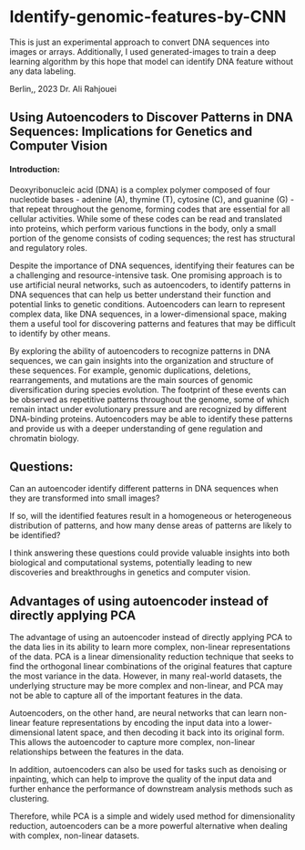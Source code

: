 # Identify-genomic-features-by-CNN
This is just an experimental approach to convert DNA sequences into images or arrays. Additionally, I used generated-images to train a deep learning algorithm by this hope that model can identify DNA feature without any data labeling.

Berlin,, 2023
Dr. Ali Rahjouei

## Using Autoencoders to Discover Patterns in DNA Sequences: Implications for Genetics and Computer Vision

#### Introduction:

Deoxyribonucleic acid (DNA) is a complex polymer composed of four nucleotide bases - adenine (A), thymine (T), cytosine (C), and guanine (G) - that repeat throughout the genome, forming codes that are essential for all cellular activities. While some of these codes can be read and translated into proteins, which perform various functions in the body, only a small portion of the genome consists of coding sequences; the rest has structural and regulatory roles.

Despite the importance of DNA sequences, identifying their features can be a challenging and resource-intensive task. One promising approach is to use artificial neural networks, such as autoencoders, to identify patterns in DNA sequences that can help us better understand their function and potential links to genetic conditions. Autoencoders can learn to represent complex data, like DNA sequences, in a lower-dimensional space, making them a useful tool for discovering patterns and features that may be difficult to identify by other means.

By exploring the ability of autoencoders to recognize patterns in DNA sequences, we can gain insights into the organization and structure of these sequences. For example, genomic duplications, deletions, rearrangements, and mutations are the main sources of genomic diversification during species evolution. The footprint of these events can be observed as repetitive patterns throughout the genome, some of which remain intact under evolutionary pressure and are recognized by different DNA-binding proteins. Autoencoders may be able to identify these patterns and provide us with a deeper understanding of gene regulation and chromatin biology.

## Questions:
Can an autoencoder identify different patterns in DNA sequences when they are transformed into small images? 

If so, will the identified features result in a homogeneous or heterogeneous distribution of patterns, and how many dense areas of patterns are likely to be identified? 

I think answering these questions could provide valuable insights into both biological and computational systems, potentially leading to new discoveries and breakthroughs in genetics and computer vision.

## Advantages of using autoencoder instead of directly applying PCA
The advantage of using an autoencoder instead of directly applying PCA to the data lies in its ability to learn more complex, non-linear representations of the data. PCA is a linear dimensionality reduction technique that seeks to find the orthogonal linear combinations of the original features that capture the most variance in the data. However, in many real-world datasets, the underlying structure may be more complex and non-linear, and PCA may not be able to capture all of the important features in the data.

Autoencoders, on the other hand, are neural networks that can learn non-linear feature representations by encoding the input data into a lower-dimensional latent space, and then decoding it back into its original form. This allows the autoencoder to capture more complex, non-linear relationships between the features in the data.

In addition, autoencoders can also be used for tasks such as denoising or inpainting, which can help to improve the quality of the input data and further enhance the performance of downstream analysis methods such as clustering.

Therefore, while PCA is a simple and widely used method for dimensionality reduction, autoencoders can be a more powerful alternative when dealing with complex, non-linear datasets.
